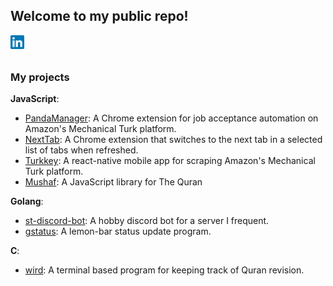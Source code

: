 ## Welcome to my public repo!
<a href="https://www.linkedin.com/in/abdisheikh/">
  <img align="left" alt="LinkedIn icon image" width="22px" src="https://raw.githubusercontent.com/saqfish/saqfish/master/assets/linkedin.svg" />
</a>
<br />
<br />

### My projects

**JavaScript**:
  - [PandaManager](https://github.com/saqfish/PandaManager): A Chrome extension for job acceptance automation on Amazon's Mechanical Turk platform.
  - [NextTab](https://github.com/saqfish/NextTab): A Chrome extension that switches to the next tab in a selected list of tabs when refreshed.
  - [Turkkey](https://github.com/saqfish/Turkkey): A react-native mobile app for scraping Amazon's Mechanical Turk platform.
  - [Mushaf](https://github.com/saqfish/mushaf): A JavaScript library for The Quran
  
**Golang**:
  - [st-discord-bot](https://github.com/saqfish/st-discord-bot): A hobby discord bot for a server I frequent.
  - [gstatus](https://github.com/saqfish/gstatus): A lemon-bar status update program.

**C**:
  - [wird](https://github.com/saqfish/wird-c): A terminal based program for keeping track of Quran revision.
